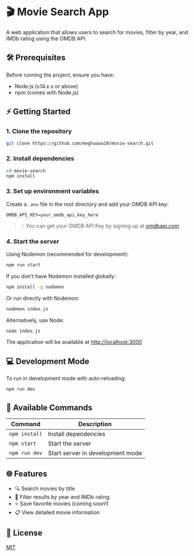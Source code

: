 # 🎬 Movie Search App

A web application that allows users to search for movies, filter by year, and IMDb rating using the OMDB API.

## 🛠️ Prerequisites

Before running the project, ensure you have:
- Node.js (v14.x.x or above)
- npm (comes with Node.js)

## ⚡ Getting Started

### 1. Clone the repository

```bash
git clone https://github.com/meghaaaa19/movie-search.git
```

### 2. Install dependencies

```bash
cd movie-search
npm install
```

### 3. Set up environment variables

Create a `.env` file in the root directory and add your OMDB API key:

```
OMDB_API_KEY=your_omdb_api_key_here
```

> 💡 You can get your OMDB API Key by signing up at [omdbapi.com](https://www.omdbapi.com/apikey.aspx)

### 4. Start the server

Using Nodemon (recommended for development):

```bash
npm run start
```

If you don't have Nodemon installed globally:

```bash
npm install -g nodemon
```

Or run directly with Nodemon:

```bash
nodemon index.js
```

Alternatively, use Node:

```bash
node index.js
```

The application will be available at [http://localhost:3000](http://localhost:3000)

## 💻 Development Mode

To run in development mode with auto-reloading:

```bash
npm run dev
```

## 📜 Available Commands

| Command | Description |
|---------|-------------|
| `npm install` | Install dependencies |
| `npm start` | Start the server |
| `npm run dev` | Start server in development mode |

## 🌐 Features

- 🔍 Search movies by title
- 📅 Filter results by year and IMDb rating
- ⭐ Save favorite movies (coming soon!)
- 📋 View detailed movie information

## 📝 License

[MIT](LICENSE)
